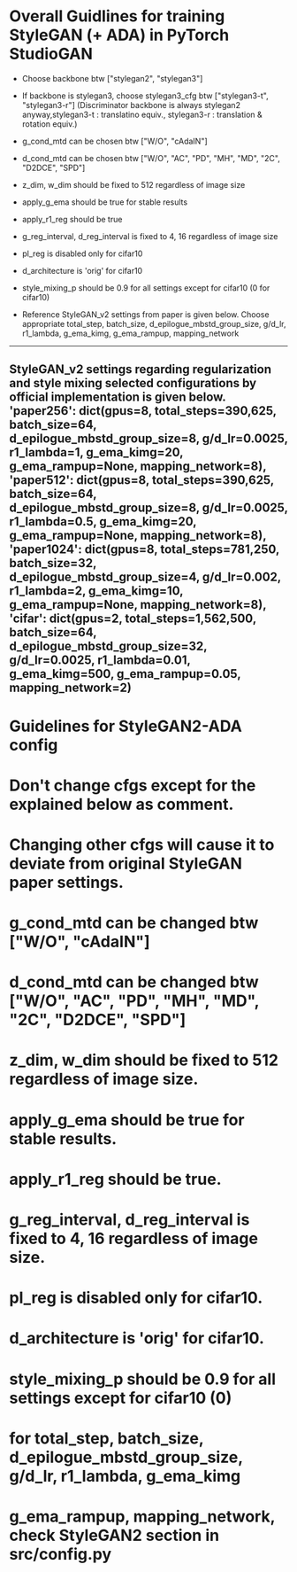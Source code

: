 # Overall Guidlines for training StyleGAN (+ ADA) in PyTorch StudioGAN

- Choose backbone btw ["stylegan2", "stylegan3"]
- If backbone is stylegan3, choose stylegan3_cfg btw ["stylegan3-t", "stylegan3-r"] (Discriminator backbone is always stylegan2 anyway,stylegan3-t : translatino equiv., stylegan3-r : translation & rotation equiv.)
- g_cond_mtd can be chosen btw ["W/O", "cAdaIN"]
- d_cond_mtd can be chosen btw ["W/O", "AC", "PD", "MH", "MD", "2C", "D2DCE", "SPD"]
- z_dim, w_dim should be fixed to 512 regardless of image size
- apply_g_ema should be true for stable results
- apply_r1_reg should be true
- g_reg_interval, d_reg_interval is fixed to 4, 16 regardless of image size
- pl_reg is disabled only for cifar10
- d_architecture is 'orig' for cifar10
- style_mixing_p should be 0.9 for all settings except for cifar10 (0 for cifar10)


- Reference StyleGAN_v2 settings from paper is given below. Choose appropriate total_step, batch_size, d_epilogue_mbstd_group_size, g/d_lr, r1_lambda, g_ema_kimg, g_ema_rampup, mapping_network


-----------------------------------------------------------------------------
StyleGAN_v2 settings regarding regularization and style mixing
selected configurations by official implementation is given below.
'paper256':  dict(gpus=8,  total_steps=390,625,   batch_size=64, d_epilogue_mbstd_group_size=8,  g/d_lr=0.0025,
                  r1_lambda=1,    g_ema_kimg=20,  g_ema_rampup=None, mapping_network=8),
'paper512':  dict(gpus=8,  total_steps=390,625,   batch_size=64, d_epilogue_mbstd_group_size=8,  g/d_lr=0.0025,
                  r1_lambda=0.5,  g_ema_kimg=20,  g_ema_rampup=None, mapping_network=8),
'paper1024': dict(gpus=8,  total_steps=781,250,   batch_size=32, d_epilogue_mbstd_group_size=4,  g/d_lr=0.002,
                  r1_lambda=2,    g_ema_kimg=10,  g_ema_rampup=None, mapping_network=8),
'cifar':     dict(gpus=2,  total_steps=1,562,500, batch_size=64, d_epilogue_mbstd_group_size=32, g/d_lr=0.0025,
                  r1_lambda=0.01, g_ema_kimg=500, g_ema_rampup=0.05, mapping_network=2)
-----------------------------------------------------------------------------


# Guidelines for StyleGAN2-ADA config
# Don't change cfgs except for the explained below as comment.
# Changing other cfgs will cause it to deviate from original StyleGAN paper settings.
# g_cond_mtd can be changed btw ["W/O", "cAdaIN"]
# d_cond_mtd can be changed btw ["W/O", "AC", "PD", "MH", "MD", "2C", "D2DCE", "SPD"]
# z_dim, w_dim should be fixed to 512 regardless of image size.
# apply_g_ema should be true for stable results.
# apply_r1_reg should be true.
# g_reg_interval, d_reg_interval is fixed to 4, 16 regardless of image size.
# pl_reg is disabled only for cifar10.
# d_architecture is 'orig' for cifar10.
# style_mixing_p should be 0.9 for all settings except for cifar10 (0)
# for total_step, batch_size, d_epilogue_mbstd_group_size, g/d_lr, r1_lambda, g_ema_kimg
# g_ema_rampup, mapping_network, check StyleGAN2 section in src/config.py

